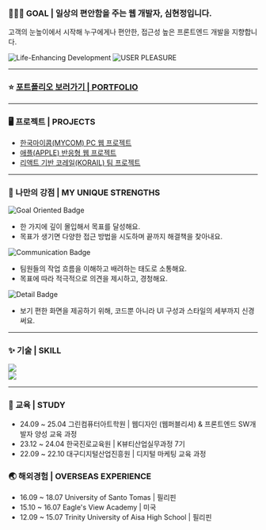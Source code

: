 ### 👩🏻‍💻 GOAL | 일상의 편안함을 주는 웹 개발자, 심현정입니다.

고객의 눈높이에서 시작해 누구에게나 편안한, 접근성 높은 프론트엔드 개발을 지향합니다.

![Life-Enhancing Development](https://img.shields.io/badge/Life%20Enhancing%20Development-FFD966?style=for-the-badge)
![USER PLEASURE](https://img.shields.io/badge/USER%20PLEASURE-FFE2E2?style=for-the-badge)

---

### ⭐ [포트폴리오 보러가기 | PORTFOLIO](https://hj3296000.mycafe24.com/profile)

---

### 🖥️ 프로젝트 | PROJECTS

- [한국마이콤(MYCOM) PC 웹 프로젝트](https://hj3296000.mycafe24.com)
- [애플(APPLE) 반응형 웹 프로젝트](https://hj3296000.mycafe24.com/media)
- [리액트 기반 코레일(KORAIL) 팀 프로젝트](https://react-project-7fe1c.firebaseapp.com)

---

### 💪 나만의 강점 | MY UNIQUE STRENGTHS

<div>
  <img src="https://img.shields.io/badge/Goal%20Oriented-E6E6FA?style=for-the-badge" alt="Goal Oriented Badge" >
  <ul>
  <li>한 가지에 깊이 몰입해서 목표를 달성해요.</li>
  <li>목표가 생기면 다양한 접근 방법을 시도하며 끝까지 해결책을 찾아내요.</li>
  </ul>
</div>
<div>
  <img src="https://img.shields.io/badge/Communication-B3E5FC?style=for-the-badge" alt="Communication Badge" >
  <ul>
  <li>팀원들의 작업 흐름을 이해하고 배려하는 태도로 소통해요.</li>
  <li>목표에 따라 적극적으로 의견을 제시하고, 경청해요.</li>
  </ul>
</div>
<div>
  <img src="https://img.shields.io/badge/Detail-FFF9C4?style=for-the-badge" alt="Detail Badge" >
  <ul>
  <li>보기 편한 화면을 제공하기 위해, 코드뿐 아니라 UI 구성과 스타일의 세부까지 신경 써요.</li>
  </ul>
</div>

---

### ✨ 기술 | SKILL

<img src="https://skillicons.dev/icons?i=vscode,html,css,javascript,typescript,react,php,jquery,bootstrap,firebase" /><br>
<img src="https://skillicons.dev/icons?i=figma,notion,git,github" />

---

<!-- ## ![Top Langs](https://github-readme-stats.vercel.app/api/top-langs/?username=HyeonJeongSim&layout=compact) -->

### 📖 교육 | STUDY

- 24.09 ~ 25.04 그린컴퓨터아트학원 | 웹디자인 (웹퍼블리셔) & 프론트엔드 SW개발자 양성 교육 과정
- 23.12 ~ 24.04 한국진로교육원 | K뷰티산업실무과정 7기
- 22.09 ~ 22.10 대구디지털산업진흥원 | 디지털 마케팅 교육 과정

### 🌏 해외경험 | OVERSEAS EXPERIENCE

- 16.09 ~ 18.07 University of Santo Tomas | 필리핀
- 15.10 ~ 16.07 Eagle's View Academy | 미국
- 12.09 ~ 15.07 Trinity University of Aisa High School | 필리핀
